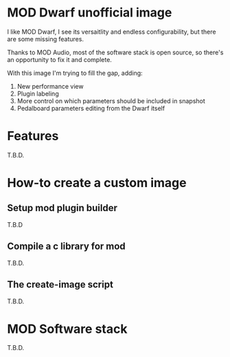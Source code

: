 # MOD Dwarf unofficial image

I like MOD Dwarf, I see its versaitlity and endless configurability, but there are some missing features.

Thanks to MOD Audio, most of the software stack is open source, so there's an opportunity to fix it and complete.

With this image I'm trying to fill the gap, adding:

1. New performance view
2. Plugin labeling
3. More control on which parameters should be included in snapshot
4. Pedalboard parameters editing from the Dwarf itself

# Features

T.B.D.

# How-to create a custom image

## Setup mod plugin builder

T.B.D

## Compile a c library for mod

T.B.D.

## The create-image script

T.B.D.

# MOD Software stack

T.B.D.
